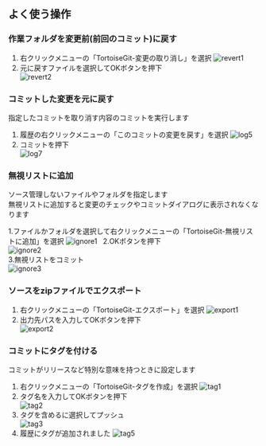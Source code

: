 ## よく使う操作
### 作業フォルダを変更前(前回のコミット)に戻す
1. 右クリックメニューの「TortoiseGit-変更の取り消し」を選択
![revert1](./images/revert1.png)  
2. 元に戻すファイルを選択してOKボタンを押下  
![revert2](./images/revert2.png) 

### コミットした変更を元に戻す
指定したコミットを取り消す内容のコミットを実行します

1. 履歴の右クリックメニューの「このコミットの変更を戻す」を選択
![log5](./images/log5.png)
2. コミットを押下  
![log7](./images/log7.png)

### 無視リストに追加
ソース管理しないファイルやフォルダを指定します  
無視リストに追加すると変更のチェックやコミットダイアログに表示されなくなります

1.ファイルかフォルダを選択して右クリックメニューの「TortoiseGit-無視リストに追加」を選択
![ignore1](./images/ignore1.png)  
2.OKボタンを押下  
![ignore2](./images/ignore2.png)  
3.無視リストをコミット  
![ignore3](./images/ignore3.png)  

### ソースをzipファイルでエクスポート
1. 右クリックメニューの「TortoiseGit-エクスポート」を選択
![export1](./images/export1.png) 
2. 出力先パスを入力してOKボタンを押下  
![export2](./images/export2.png) 

### コミットにタグを付ける
コミットがリリースなど特別な意味を持つときに設定します

1. 右クリックメニューの「TortoiseGit-タグを作成」を選択
![tag1](./images/tag1.png) 
2. タグ名を入力してOKボタンを押下  
![tag2](./images/tag2.png) 
3. タグを含めるに選択してプッシュ  
![tag3](./images/tag3.png) 
4. 履歴にタグが追加されました
![tag5](./images/tag5.png) 
